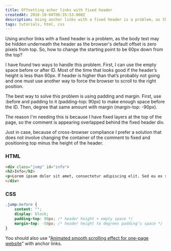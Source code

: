 ```yaml
---
title: Offsetting achor links with fixed header
createdAt: 2016-10-04T06:35:53.000Z
description: Using anchor links with a fixed header is a problem, as the body text may be hidden underneath the header. No JavaScript needed.
tags: tutorials, html, css
---
```


Using anchor links with a fixed header is a problem, as the body text may be hidden underneath the header as the browser's default offset is zero pixels from top. So, how to change the starting point to be 60px down from the top?

I have found two ways to handle this problem. First, I can use the empty space before or after ID. Most of the time that looks good if the header’s height is less than 60px. If header is higher than that’s probably not going and one must use another way to force the browser to scroll to the right position.

The best way to solve this problem is using padding and margin. First, use :before and padding to it (padding-top: 90px) to make enough space before the ID. Then, degree that same amount with margin (margin-top: -90px).

The reason I'm needing this is because I have fixed layers at the top of the page, so the comment is appearing overlapped behind the fixed header div.

Just in case, because of cross-browser compliance I prefer a solution that does not involve changing the container of the comment to fixed and positioning top minus the height of the header.

### HTML

```HTML
<div class="jump" id="info">
<h2>Info</h2>
<p>Lorem ipsum dolor sit amet, consectetur adipiscing elit. Sed eu ex sed tellus viverra rutrum.</p>
</div>
```

### CSS

```CSS
.jump:before {
    content: "";
    display: block;
    padding-top: 90px; /* header height + empty space */
    margin-top: -50px; /* header height to degrees padding’s space */
}
```

You should also use "[Animated smooth scrolling effect for one-page website](/blog/animated-smooth-scrolling-effect)" with anchor links.

